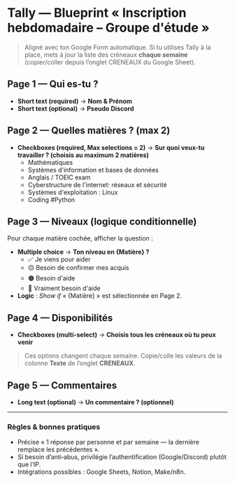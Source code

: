 # Tally — Blueprint « Inscription hebdomadaire – Groupe d'étude »

> Aligné avec ton Google Form automatique. Si tu utilises Tally à la place,
> mets à jour la liste des créneaux **chaque semaine** (copier/coller depuis l’onglet CRENEAUX du Google Sheet).

## Page 1 — Qui es-tu ?
- **Short text (required)** → **Nom & Prénom**
- **Short text (optional)** → **Pseudo Discord**

## Page 2 — Quelles matières ? (max 2)
- **Checkboxes (required, Max selections = 2)** → **Sur quoi veux-tu travailler ? (choisis au maximum 2 matières)**
  - Mathématiques
  - Systèmes d'information et bases de données
  - Anglais / TOEIC exam
  - Cyberstructure de l'internet: réseaux et sécurité
  - Systèmes d'exploitation : Linux
  - Coding #Python

## Page 3 — Niveaux (logique conditionnelle)
Pour chaque matière cochée, afficher la question :
- **Multiple choice** → **Ton niveau en {Matière} ?**
  - ✅ Je viens pour aider
  - 🟡 Besoin de confirmer mes acquis
  - 🟠 Besoin d'aide
  - 🔴 Vraiment besoin d'aide
- **Logic** : *Show if* « {Matière} » est sélectionnée en Page 2.

## Page 4 — Disponibilités
- **Checkboxes (multi-select)** → **Choisis tous les créneaux où tu peux venir**
> Ces options changent chaque semaine. Copie/colle les valeurs de la colonne **Texte** de l’onglet **CRENEAUX**.

## Page 5 — Commentaires
- **Long text (optional)** → **Un commentaire ? (optionnel)**

---

### Règles & bonnes pratiques
- Précise « 1 réponse par personne et par semaine — la dernière remplace les précédentes ».
- Si besoin d’anti‑abus, privilégie l’authentification (Google/Discord) plutôt que l’IP.
- Intégrations possibles : Google Sheets, Notion, Make/n8n.